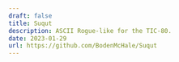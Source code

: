 ```yaml
---
draft: false
title: Suqut
description: ASCII Rogue-like for the TIC-80.
date: 2023-01-29
url: https://github.com/BodenMcHale/Suqut
---
```

